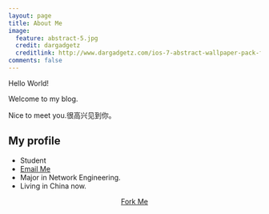 ```yaml
---
layout: page
title: About Me
image:
  feature: abstract-5.jpg
  credit: dargadgetz
  creditlink: http://www.dargadgetz.com/ios-7-abstract-wallpaper-pack-for-iphone-5-and-ipod-touch-retina/
comments: false
---
```


Hello World!

Welcome to my blog.

Nice to meet you.很高兴见到你。

## My profile

* Student
* [Email Me](mailto:xinqiu.94@gmail.com)
* Major in Network Engineering.
* Living in China now.

<div markdown="0"><center><a href="https://github.com/xinqiu/xinqiu.github.io/fork" class="btn btn-info">Fork Me</a></center></div>
